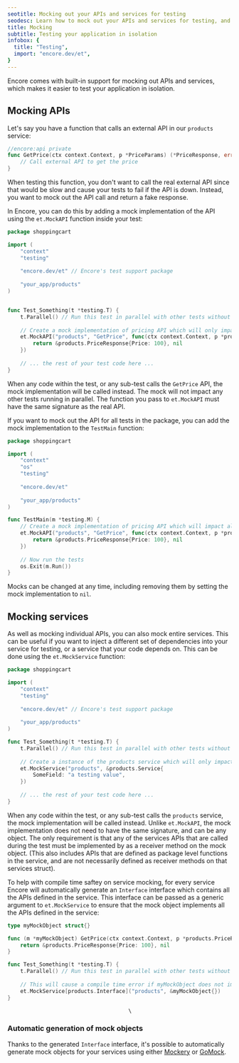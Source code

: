 ```yaml
---
seotitle: Mocking out your APIs and services for testing
seodesc: Learn how to mock out your APIs and services for testing, and how to use the built-in mocking support in Encore.
title: Mocking
subtitle: Testing your application in isolation
infobox: {
  title: "Testing",
  import: "encore.dev/et",
}
---
```


Encore comes with built-in support for mocking out APIs and services, which makes it easier to test your application in
isolation.

## Mocking APIs

Let's say you have a function that calls an external API in our `products` service:

```go
//encore:api private
func GetPrice(ctx context.Context, p *PriceParams) (*PriceResponse, error) {
    // Call external API to get the price
}
```

When testing this function, you don't want to call the real external API since that would be slow and cause your tests
to fail if the API is down. Instead, you want to mock out the API call and return a fake response.

In Encore, you can do this by adding a mock implementation of the API using the `et.MockAPI` function inside your test:

```go
package shoppingcart

import (
	"context"
	"testing"
	
	"encore.dev/et" // Encore's test support package
	
	"your_app/products"
)


func Test_Something(t *testing.T) {
	t.Parallel() // Run this test in parallel with other tests without the mock implementation interfering
	
	// Create a mock implementation of pricing API which will only impact this test and any sub-tests
	et.MockAPI("products", "GetPrice", func(ctx context.Context, p *products.PriceParams) (*products.PriceResponse, error) {
		return &products.PriceResponse{Price: 100}, nil
	})
	
	// ... the rest of your test code here ...
} 
```

When any code within the test, or any sub-test calls the `GetPrice` API, the mock implementation will be called instead.
The mock will not impact any other tests running in parallel. The function you pass to `et.MockAPI` must have the same
signature as the real API.

If you want to mock out the API for all tests in the package, you can add the mock implementation to the `TestMain` function:

```go
package shoppingcart

import (
	"context"
	"os"
    "testing"
    
    "encore.dev/et"
	
	"your_app/products"
)

func TestMain(m *testing.M) {
    // Create a mock implementation of pricing API which will impact all tests within this package
    et.MockAPI("products", "GetPrice", func(ctx context.Context, p *products.PriceParams) (*products.PriceResponse, error) {
        return &products.PriceResponse{Price: 100}, nil
    })
    
    // Now run the tests
    os.Exit(m.Run())
}
```

Mocks can be changed at any time, including removing them by setting the mock implementation to `nil`.

## Mocking services

As well as mocking individual APIs, you can also mock entire services. This can be useful if you want to inject a different
set of dependencies into your service for testing, or a service that your code depends on. This can be done using the
`et.MockService` function:

```go
package shoppingcart

import (
    "context"
    "testing"
    
    "encore.dev/et" // Encore's test support package
    
    "your_app/products"
)

func Test_Something(t *testing.T) {
    t.Parallel() // Run this test in parallel with other tests without the mock implementation interfering
    
    // Create a instance of the products service which will only impact this test and any sub-tests
    et.MockService("products", &products.Service{
		SomeField: "a testing value",
	})
    
    // ... the rest of your test code here ...
}
```

When any code within the test, or any sub-test calls the `products` service, the mock implementation will be called instead.
Unlike `et.MockAPI`, the mock implementation does not need to have the same signature, and can be any object. The only requirement
is that any of the services APIs that are called during the test must be implemented by as a receiver method on the mock object.
(This also includes APIs that are defined as package level functions in the service, and are not necessarily defined as receiver methods
on that services struct).

To help with compile time saftey on service mocking, for every service Encore will automatically generate an `Interface` interface
which contains all the APIs defined in the service. This interface can be passed as a generic argument to `et.MockService` to ensure
that the mock object implements all the APIs defined in the service:

```go
type myMockObject struct{}

func (m *myMockObject) GetPrice(ctx context.Context, p *products.PriceParams) (*products.PriceResponse, error) {
    return &products.PriceResponse{Price: 100}, nil
}

func Test_Something(t *testing.T) {
    t.Parallel() // Run this test in parallel with other tests without the mock implementation interfering
    
    // This will cause a compile time error if myMockObject does not implement all the APIs defined in the products service
    et.MockService[products.Interface]("products", &myMockObject{})
}
```
                                          \
### Automatic generation of mock objects

Thanks to the generated `Interface` interface, it's possible to automatically generate mock objects for your services using
either [Mockery](https://vektra.github.io/mockery/latest/) or [GoMock](https://github.com/uber-go/mock).
